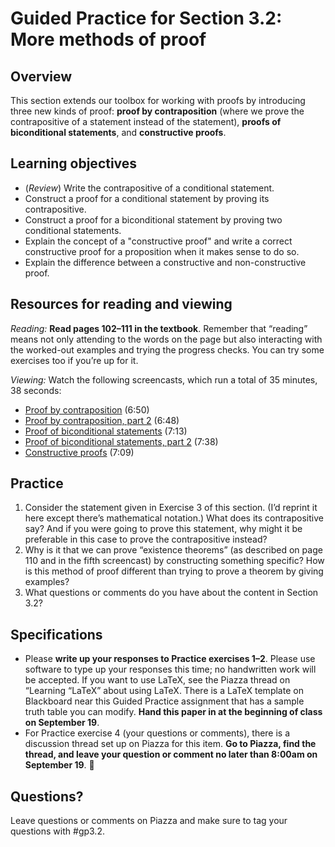 # Guided Practice for Section 3.2: More methods of proof

## Overview 
This section extends our toolbox for working with proofs by introducing three new kinds of proof: **proof by contraposition** (where we prove the contrapositive of a statement instead of the statement), **proofs of biconditional statements**, and **constructive proofs**. 

## Learning objectives
* (*Review*) Write the contrapositive of a conditional statement. 
* Construct a proof for a conditional statement by proving its contrapositive. 
* Construct a proof for a biconditional statement by proving two conditional statements. 
* Explain the concept of a "constructive proof" and write a correct constructive proof for a proposition when it makes sense to do so. 
* Explain the difference between a constructive and non-constructive proof.

## Resources for reading and viewing
*Reading:* **Read pages 102–111 in the textbook**. Remember that “reading” means not only attending to the words on the page but also interacting with the worked-out examples and trying the progress checks. You can try some exercises too if you’re up for it. 

*Viewing:* Watch the following screencasts, which run a total of 35 minutes, 38 seconds:  

* [Proof by contraposition](http://www.youtube.com/watch?v=hAFpc9abNFc&list=PL2419488168AE7001&index=34&feature=plpp_video) (6:50)
* [Proof by contraposition, part 2](http://www.youtube.com/watch?v=3ORYou8dc0s&list=PL2419488168AE7001&index=35&feature=plpp_video) (6:48)
* [Proof of biconditional statements](http://www.youtube.com/watch?v=lG39jrH-q_k&list=PL2419488168AE7001&index=36&feature=plpp_video) (7:13)
* [Proof of biconditional statements, part 2](http://www.youtube.com/watch?v=RiOXv48kObo&list=PL2419488168AE7001&index=37&feature=plpp_video) (7:38)
* [Constructive proofs](http://www.youtube.com/watch?v=OvkJ4VYc06g&list=PL2419488168AE7001&index=38&feature=plpp_video) (7:09)

## Practice 

1. Consider the statement given in Exercise 3 of this section. (I’d reprint it here except there’s mathematical notation.) What does its contrapositive say? And if you were going to prove this statement, why might it be preferable in this case to prove the contrapositive instead? 
2. Why is it that we can prove “existence theorems” (as described on page 110 and in the fifth screencast) by constructing something specific? How is this method of proof different than trying to prove a theorem by giving examples? 
3. What questions or comments do you have about the content in Section 3.2? 

 
## Specifications

* Please **write up your responses to Practice exercises 1–2**. Please use software to type up your responses this time; no handwritten work will be accepted. If you want to use LaTeX, see the Piazza thread on “Learning “LaTeX” about using LaTeX. There is a LaTeX template on Blackboard near this Guided Practice assignment that has a sample truth table you can modify. **Hand this paper in at the beginning of class on September 19**. 
* For Practice exercise 4 (your questions or comments), there is a discussion thread set up on Piazza for this item. **Go to Piazza, find the thread, and leave your question or comment no later than 8:00am on September 19**. 

## Questions?
Leave questions or comments on Piazza and make sure to tag your questions with #gp3.2.  